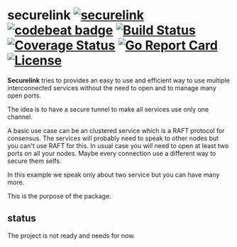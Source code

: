 # securelink [![securelink](https://godoc.org/github.com/alexandrestein/securelink?status.svg)](https://godoc.org/github.com/alexandrestein/securelink) [![codebeat badge](https://codebeat.co/badges/bdcbeb55-fa63-4a0f-93b6-14561f22a37d)](https://codebeat.co/projects/github-com-alexandrestein-securelink-master) [![Build Status](https://travis-ci.org/alexandrestein/securelink.svg?branch=master)](https://travis-ci.org/alexandrestein/securelink) [![Coverage Status](https://coveralls.io/repos/github/alexandrestein/securelink/badge.svg)](https://coveralls.io/github/alexandrestein/securelink) [![Go Report Card](https://goreportcard.com/badge/github.com/alexandrestein/securelink)](https://goreportcard.com/report/github.com/alexandrestein/securelink) [![License](https://img.shields.io/github/license/alexandrestein/securelink.svg)](https://www.apache.org/licenses/LICENSE-2.0)

**Securelink** tries to provides an easy to use and efficient way to use multiple interconnected services without the need to open and to manage many open ports.

The idea is to have a secure tunnel to make all services use only one channel.

A basic use case can be an clustered service which is a RAFT protocol for consensus. The services will probably need to speak to other nodes but you can't use RAFT for this.
In usual case you will need to open at least two ports on all your nodes. Maybe every connection use a different way to secure them selfs.

In this example we speak only about two service but you can have many more.

This is the purpose of the package.

## status

The project is not ready and needs for now.